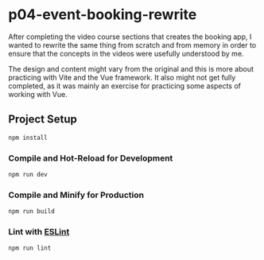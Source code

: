 # p04-event-booking-rewrite

After completing the video course sections that creates the booking app, I wanted to rewrite the same thing from scratch and from memory in order to ensure that the concepts in the videos were usefully understood by me.

The design and content might vary from the original and this is more about practicing with Vite and the Vue framework. It also might not get fully completed, as it was mainly an exercise for practicing some aspects of working with Vue.

## Project Setup

```sh
npm install
```

### Compile and Hot-Reload for Development

```sh
npm run dev
```

### Compile and Minify for Production

```sh
npm run build
```

### Lint with [ESLint](https://eslint.org/)

```sh
npm run lint
```
